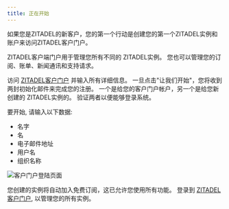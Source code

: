 ```yaml
---
title: 正在开始
---
```


如果您是ZITADEL的新客户，您的第一个行动是创建您的第一个ZITADEL实例和账户来访问ZITADEL客户门户。

ZITADEL客户端门户用于管理您所有不同的 ZITADEL实例。 您也可以管理您的订阅、账单、新闻通讯和支持请求。

访问 [ZITADEL客户门户](https://zitadel.cloud) 并输入所有详细信息。 一旦点击"让我们开始"，您将收到两封初始化邮件来完成您的注册。 一个是给您的客户门户帐户，另一个是给您新创建的 ZITADEL实例的。 验证两者以便能够登录系统。

要开始, 请输入以下数据:

- 名字
- 名
- 电子邮件地址
- 用户名
- 组织名称

![客户门户登陆页面](/img/manuals/portal/customer_portal_landing_page.png)

您创建的实例将自动加入免费订阅，这已允许您使用所有功能。 登录到 [ZITADEL客户门户](https://zitadel.cloud), 以管理您的所有实例。
